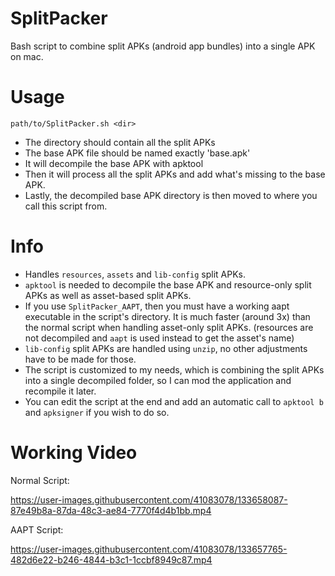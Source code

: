 # SplitPacker
Bash script to combine split APKs (android app bundles) into a single APK on mac.

# Usage
`path/to/SplitPacker.sh <dir>`
- The directory should contain all the split APKs
- The base APK file should be named exactly 'base.apk'
- It will decompile the base APK with apktool
- Then it will process all the split APKs and add what's missing to the base APK. 
- Lastly, the decompiled base APK directory is then moved to where you call this script from.

# Info
- Handles `resources`, `assets` and `lib-config` split APKs.
- `apktool` is needed to decompile the base APK and resource-only split APKs as well as asset-based split APKs. 
- If you use `SplitPacker_AAPT`, then you must have a working aapt executable in the script's directory. It is much faster (around 3x) than the normal script when handling asset-only split APKs. (resources are not decompiled and `aapt` is used instead to get the asset's name)
- `lib-config` split APKs are handled using `unzip`, no other adjustments have to be made for those.
- The script is customized to my needs, which is combining the split APKs into a single decompiled folder, so I can mod the application and recompile it later.
- You can edit the script at the end and add an automatic call to `apktool b` and `apksigner` if you wish to do so.

# Working Video
Normal Script:


https://user-images.githubusercontent.com/41083078/133658087-87e49b8a-87da-48c3-ae84-7770f4d4b1bb.mp4




AAPT Script:


https://user-images.githubusercontent.com/41083078/133657765-482d6e22-b246-4844-b3c1-1ccbf8949c87.mp4


